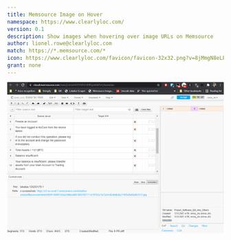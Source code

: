 ```yaml
---
title: Memsource Image on Hover
namespace: https://www.clearlyloc.com/
version: 0.1
description: Show images when hovering over image URLs on Memsource
author: lionel.rowe@clearlyloc.com
match: https://*.memsource.com/*
icon: https://www.clearlyloc.com/favicon/favicon-32x32.png?v=8jMmgN8eLE
grant: none
---
```


![Memsource Image on Hover extension](/assets/img/biu-biu-smol.gif)
